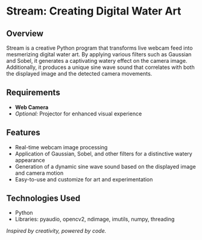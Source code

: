# Stream: Creating Digital Water Art

## Overview

Stream is a creative Python program that transforms live webcam feed into mesmerizing digital water art. By applying various filters such as Gaussian and Sobel, it generates a captivating watery effect on the camera image. Additionally, it produces a unique sine wave sound that correlates with both the displayed image and the detected camera movements.

## Requirements

- **Web Camera**
- *Optional:* Projector for enhanced visual experience

## Features

- Real-time webcam image processing
- Application of Gaussian, Sobel, and other filters for a distinctive watery appearance
- Generation of a dynamic sine wave sound based on the displayed image and camera motion
- Easy-to-use and customize for art and experimentation

## Technologies Used

- Python
- Libraries: pyaudio, opencv2, ndimage, imutils, numpy, threading

*Inspired by creativity, powered by code.*

